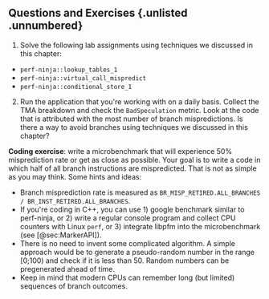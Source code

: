 ## Questions and Exercises {.unlisted .unnumbered}

1. Solve the following lab assignments using techniques we discussed in this chapter:
- `perf-ninja::lookup_tables_1`
- `perf-ninja::virtual_call_mispredict`
- `perf-ninja::conditional_store_1`
2. Run the application that you're working with on a daily basis. Collect the TMA breakdown and check the `BadSpeculation` metric. Look at the code that is attributed with the most number of branch mispredictions. Is there a way to avoid branches using techniques we discussed in this chapter?

**Coding exercise**: write a microbenchmark that will experience 50% misprediction rate or get as close as possible. Your goal is to write a code in which half of all branch instructions are mispredicted. That is not as simple as you may think. Some hints and ideas:
- Branch misprediction rate is measured as `BR_MISP_RETIRED.ALL_BRANCHES / BR_INST_RETIRED.ALL_BRANCHES`.
- If you're coding in C++, you can use 1) google benchmark similar to perf-ninja, or 2) write a regular console program and collect CPU counters with Linux `perf`, or 3) integrate libpfm into the microbenchmark (see [@sec:MarkerAPI]).
- There is no need to invent some complicated algorithm. A simple approach would be to generate a pseudo-random number in the range [0;100) and check if it is less than 50. Random numbers can be pregenerated ahead of time.
- Keep in mind that modern CPUs can remember long (but limited) sequences of branch outcomes.